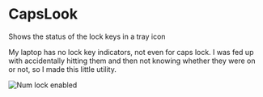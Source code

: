 # CapsLook
Shows the status of the lock keys in a tray icon

My laptop has no lock key indicators, not even for caps lock. I was fed up with accidentally hitting them and then not knowing whether they were on or not, so I made this little utility.

![Num lock enabled](https://i.imgur.com/yjWBDsh.png)
